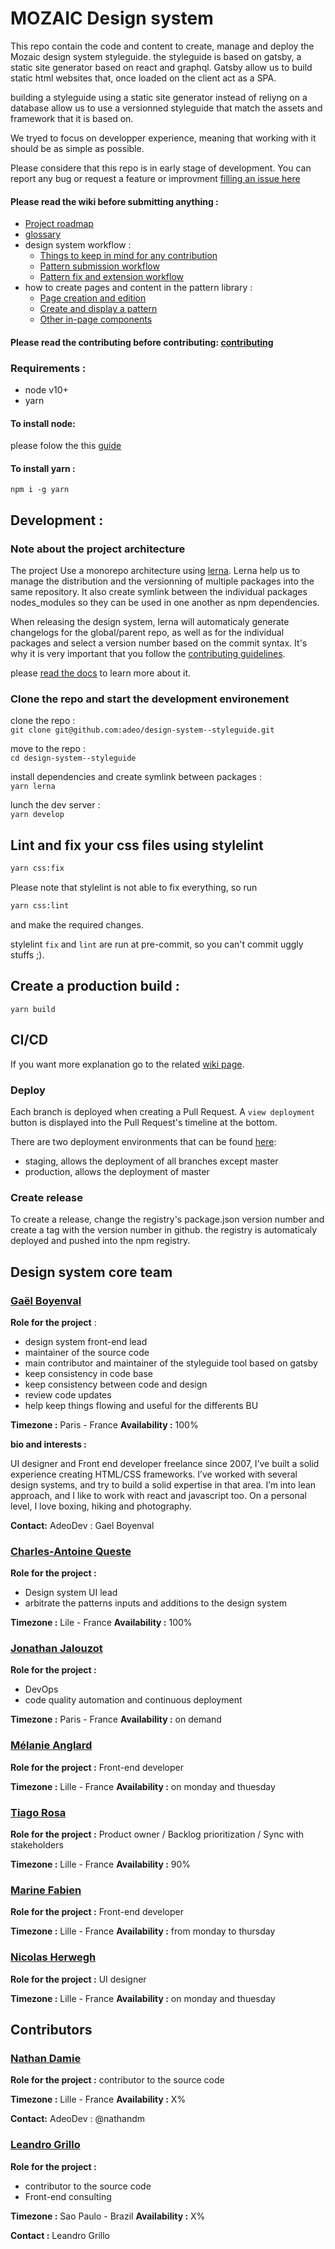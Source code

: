 # MOZAIC Design system

This repo contain the code and content to create, manage and deploy the Mozaic design system styleguide.
the styleguide is based on gatsby, a static site generator based on react and graphql.
Gatsby allow us to build static html websites that, once loaded on the client act as a SPA.

building a styleguide using a static site generator instead of reliyng on a database allow us to use a versionned styleguide that match the assets and framework that it is based on.

We tryed to focus on developper experience, meaning that working with it should be as simple as possible.

Please considere that this repo is in early stage of development. You can report any bug or request a feature or improvment [filling an issue here](https://github.com/adeo/design-system--styleguide/issues)

#### Please read the wiki before submitting anything :

- [Project roadmap](https://github.com/adeo/design-system--styleguide/wiki)
- [glossary](https://github.com/adeo/design-system--styleguide/wiki/Glossary)
- design system workflow :
  - [Things to keep in mind for any contribution](https://github.com/adeo/design-system--styleguide/wiki/Things-to-keep-in-mind-for-any-contribution)
  - [Pattern submission workflow](https://github.com/adeo/design-system--styleguide/wiki/New-pattern-submission-workflow)
  - [Pattern fix and extension workflow](https://github.com/adeo/design-system--styleguide/wiki/Pattern-fix-or-extension-workflow)
- how to create pages and content in the pattern library :
  - [Page creation and edition](https://github.com/adeo/design-system--styleguide/wiki/pages-creation-and-edition)
  - [Create and display a pattern](https://github.com/adeo/design-system--styleguide/wiki/Create-and-display-patterns)
  - [Other in-page components](https://github.com/adeo/design-system--styleguide/wiki/Other-in-page-components)

#### Please read the contributing before contributing: [contributing](https://github.com/adeo/design-system--styleguide/blob/master/CONTRIBUTING.md)

### Requirements :

- node v10+
- yarn

#### To install node:

please folow the this [guide](https://nodejs.org/en/download/package-manager/)

#### To install yarn :

`npm i -g yarn`

## Development :

### Note about the project architecture

The project Use a monorepo architecture using [lerna](https://github.com/lerna/lerna/).
Lerna help us to manage the distribution and the versionning of multiple packages into the same repository.
It also create symlink between the individual packages nodes_modules so they can be used in one another as npm dependencies.

When releasing the design system, lerna will automaticaly generate changelogs for the global/parent repo, as well as for the individual packages and select a version number based on the commit syntax. It's why it is very important that you follow the [contributing guidelines](https://github.com/adeo/design-system--styleguide/blob/master/CONTRIBUTING.md).

please [read the docs](https://github.com/lerna/lerna/) to learn more about it.

### Clone the repo and start the development environement

clone the repo :  
`git clone git@github.com:adeo/design-system--styleguide.git`

move to the repo :  
`cd design-system--styleguide`

install dependencies and create symlink between packages :  
`yarn lerna`

lunch the dev server :  
`yarn develop`

## Lint and fix your css files using stylelint

```bash
yarn css:fix
```

Please note that stylelint is not able to fix everything, so run

```bash
yarn css:lint
```

and make the required changes.

stylelint `fix` and `lint` are run at pre-commit, so you can't commit uggly stuffs ;).

## Create a production build :

`yarn build`

## CI/CD

If you want more explanation go to the related [wiki page](https://github.com/adeo/design-system--styleguide/wiki/CI-CD).

### Deploy

Each branch is deployed when creating a Pull Request. A `view deployment` button is displayed into the Pull Request's timeline at the bottom.

There are two deployment environments that can be found [here](https://github.com/adeo/design-system--styleguide/deployments):

- staging, allows the deployment of all branches except master
- production, allows the deployment of master

### Create release

To create a release, change the registry's package.json version number and create a tag with the version number in github.
the registry is automaticaly deployed and pushed into the npm registry.

## Design system core team

### [Gaël Boyenval](https://www.linkedin.com/in/gaël-boyenval-5b931415/)

**Role for the project** :

- design system front-end lead
- maintainer of the source code
- main contributor and maintainer of the styleguide tool based on gatsby
- keep consistency in code base
- keep consistency between code and design
- review code updates
- help keep things flowing and useful for the differents BU

**Timezone :** Paris - France **Availability :** 100%

**bio and interests :**

UI designer and Front end developer freelance since 2007, I’ve built a solid experience creating HTML/CSS frameworks. I’ve worked with several design systems, and try to build a solid expertise in that area.
I’m into lean approach, and I like to work with react and javascript too.
On a personal level, I love boxing, hiking and photography.

**Contact:**
AdeoDev : Gael Boyenval

### [Charles-Antoine Queste](https://www.linkedin.com/in/charlesantoinequeste/?originalSubdomain=fr)

**Role for the project :**

- Design system UI lead
- arbitrate the patterns inputs and additions to the design system

**Timezone :** Lile - France **Availability :** 100%

### [Jonathan Jalouzot](https://www.linkedin.com/in/jonathanjalouzot/)

**Role for the project :**

- DevOps
- code quality automation and continuous deployment

**Timezone :** Paris - France **Availability :** on demand

### [Mélanie Anglard](https://www.linkedin.com/in/melanie-anglard-6540b164/)

**Role for the project :** Front-end developer

**Timezone :** Lille - France **Availability :** on monday and thuesday

### [Tiago Rosa](https://www.linkedin.com/in/tiagorosa/)

**Role for the project :** Product owner / Backlog prioritization / Sync with stakeholders

**Timezone :** Lille - France **Availability :** 90%

### [Marine Fabien](https://www.linkedin.com/in/marine-fabien/)

**Role for the project :** Front-end developer

**Timezone :** Lille - France **Availability :** from monday to thursday

### [Nicolas Herwegh](https://www.linkedin.com/in/nicolas-herwegh-3a4494136/?originalSubdomain=fr)

**Role for the project :** UI designer

**Timezone :** Lille - France **Availability :** on monday and thuesday

## Contributors

### [Nathan Damie](https://www.linkedin.com/in/ndamie/)

**Role for the project :** contributor to the source code

**Timezone :** Lille - France **Availability :** X%

**Contact:** AdeoDev : @nathandm

### [Leandro Grillo](https://www.linkedin.com/in/leandrocgrillo/)

**Role for the project :**

- contributor to the source code
- Front-end consulting

**Timezone :** Sao Paulo - Brazil **Availability :** X%

**Contact :** Leandro Grillo

